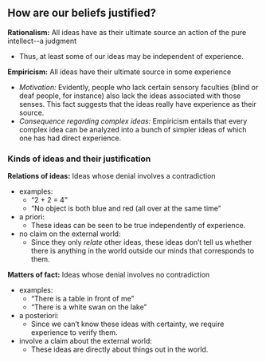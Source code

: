 
## How are our beliefs justified?

**Rationalism:** All ideas have as their ultimate source an action of the pure intellect--a judgment

+ Thus, at least some of our ideas may be independent of experience.

**Empiricism:** All ideas have their ultimate source in some experience

+ *Motivation:* Evidently, people who lack certain sensory faculties (blind or deaf people, for instance) also lack the ideas associated with those senses. This fact suggests that the ideas really have experience as their source.
+ *Consequence regarding complex ideas:* Empiricism entails that every complex idea can be analyzed into a bunch of simpler ideas of which one has had direct experience.

### Kinds of ideas and their justification

**Relations of ideas:** Ideas whose denial involves a contradiction

+ examples: 
    + “2 + 2 = 4”
    + “No object is both blue and red (all over at the same time”
+ a priori: 
    + These ideas can be seen to be true independently of experience.
+ no claim on the external world: 
    + Since they only *relate* other ideas, these ideas don’t tell us whether there is anything in the world outside our minds that corresponds to them.

**Matters of fact:** Ideas whose denial involves no contradiction

+ examples: 
    + “There is a table in front of me”
    +  “There is a white swan on the lake”
+ a posteriori: 
    + Since we can’t know these ideas with certainty, we require experience to verify them.
+ involve a claim about the external world: 
    + These ideas are directly about things out in the world.
